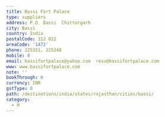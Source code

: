 ```yaml
---
title: Bassi Fort Palace
type: suppliers
address: P.O. Bassi  Chittorgarh
city: Bassi
country: India
postalCode: 312 022
areaCode: '1472'
phone: 225321, 225248
mobile: 0
email: bassifortpalace@yahoo.com  resv@bassifortpalace.com
www: www.bassifortpalace.com
note: ''
bookThrough: 0
currency: INR
gstType: 0
path: /destinations/india/states/rajasthan/cities/bassi/
category:
  - H
---
```


